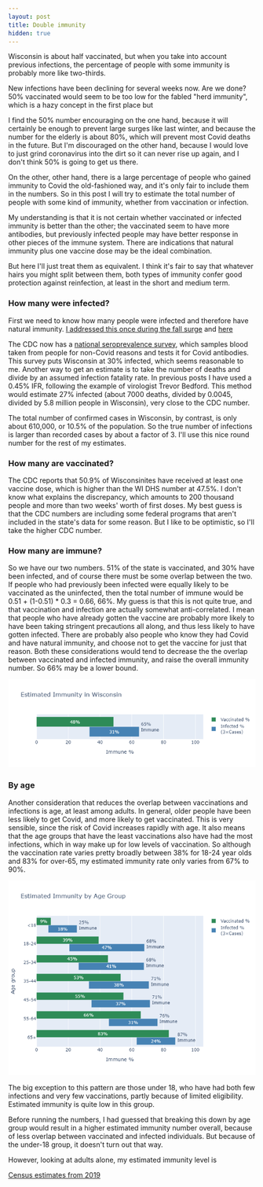 ```yaml
---
layout: post
title: Double immunity
hidden: true
---
```



Wisconsin is about half vaccinated, but when you take into account previous infections, the percentage of people with some immunity is probably more like two-thirds. 

New infections have been declining for several weeks now. Are we done? 50% vaccinated would seem to be too low for the fabled "herd immunity", which is a hazy concept in the first place but 

I find the 50% number encouraging on the one hand, because it will certainly be enough to prevent large surges like last winter, and because the number for the elderly is about 80%, which will prevent most Covid deaths in the future. But I'm discouraged on the other hand, because I would love to just grind coronavirus into the dirt so it can never rise up again, and I don't think 50% is going to get us there.

On the other, other hand, there is a large percentage of people who gained immunity to Covid the old-fashioned way, and it's only fair to include them in the numbers. So in this post I will try to estimate the total number of people with some kind of immunity, whether from vaccination or infection.

My understanding is that it is not certain whether vaccinated or infected immunity is better than the other; the vaccinated seem to have more antibodies, but previously infected people may have better response in other pieces of the immune system. There are indications that natural immunity plus one vaccine dose may be the ideal combination.

But here I'll just treat them as equivalent. I think it's fair to say that whatever hairs you might split between them, both types of immunity confer good protection against reinfection, at least in the short and medium term.

### How many were infected?
First we need to know how many people were infected and therefore have natural immunity. [I addressed this once during the fall surge](2020-10-19-true-infections.md) and [here](https://covid-wisconsin.com/2020/11/22/status-update/#how-many-of-us-have-been-infected)

The CDC now has a [national seroprevalence survey](https://covid.cdc.gov/covid-data-tracker/#national-lab), which samples blood taken from people for non-Covid reasons and tests it for Covid antibodies. This survey puts Wisconsin at 30% infected, which seems reasonable to me. Another way to get an estimate is to take the number of deaths and divide by an assumed infection fatality rate. In previous posts I have used a 0.45% IFR, following the example of virologist Trevor Bedford. This method would estimate 27% infected (about 7000 deaths, divided by 0.0045, divided by 5.8 million people in Wisconsin), very close to the CDC number.

The total number of confirmed cases in Wisconsin, by contrast, is only about 610,000, or 10.5% of the population. So the true number of infections is larger than recorded cases by about a factor of 3. I'll use this nice round number for the rest of my estimates.

### How many are vaccinated?
The CDC reports that 50.9% of Wisconsinites have received at least one vaccine dose, which  is higher than the WI DHS number at 47.5%. I don't know what explains the discrepancy, which amounts to 200 thousand people and more than two weeks' worth of first doses. My best guess is that the CDC numbers are including some federal programs that aren't included in the state's data for some reason. But I like to be optimistic, so I'll take the higher CDC number.

### How many are immune?
So we have our two numbers. 51% of the state is vaccinated, and 30% have been infected, and of course there must be some overlap between the two. If people who had previously been infected were equally likely to be vaccinated as the uninfected, then the total number of immune would be 0.51 + (1-0.51) * 0.3 = 0.66, 66%. My guess is that this is not quite true, and that vaccination and infection are actually somewhat anti-correlated. I mean that people who have already gotten the vaccine are probably more likely to have been taking stringent precautions all along, and thus less likely to have gotten infected. There are probably also people who know they had Covid and have natural immunity, and choose not to get the vaccine for just that reason. Both these considerations would tend to decrease the the overlap between vaccinated and infected immunity, and raise the overall immunity number.  So 66% may be a lower bound.

![Immunity for the state](../assets/Immune-Total.png)

### By age
Another consideration that reduces the overlap between vaccinations and infections is age, at least among adults. In general, older people have been less likely to get Covid, and more likely to get vaccinated. This is very sensible, since the risk of Covid increases rapidly with age. It also means that the age groups that have the least vaccinations also have had the most infections, which in way make up for low levels of vaccination. So although the vaccination rate varies pretty broadly between 38% for 18-24 year olds and 83% for over-65, my estimated immunity rate only varies from 67% to 90%.

![Immunity by age group](../assets/Immune-Age.png)

The big exception to this pattern are those under 18, who have had both few infections and very few vaccinations, partly because of limited eligibility. Estimated immunity is quite low in this group.

Before running the numbers, I had guessed that breaking this down by age group would result in a higher estimated immunity number overall, because of less overlap between vaccinated and infected individuals. But because of the under-18 group, it doesn't turn out that way. 

However, looking at adults alone, my estimated immunity level is 


[Census estimates from 2019](https://data.census.gov/cedsci/table?q=wisconsin%20population%20age&tid=ACSST1Y2019.S0101)

